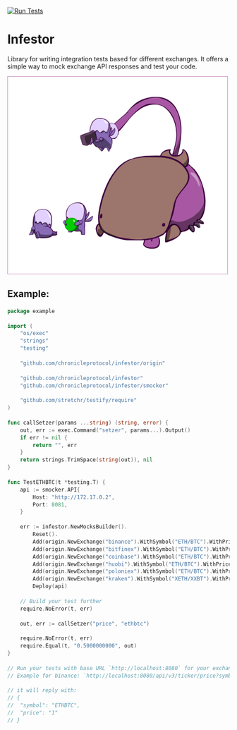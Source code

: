 [![Run Tests](https://github.com/chronicleprotocol/infestor/actions/workflows/lint_test.yml/badge.svg)](https://github.com/chronicleprotocol/infestor/actions/workflows/lint_test.yml)

# Infestor
Library for writing integration tests based for different exchanges.
It offers a simple way to mock exchange API responses and test your code.

![Infestor logo!](/infestor.png "Infestor")

## Example:

```go
package example

import (
	"os/exec"
	"strings"
	"testing"

	"github.com/chronicleprotocol/infestor/origin"

	"github.com/chronicleprotocol/infestor"
	"github.com/chronicleprotocol/infestor/smocker"

	"github.com/stretchr/testify/require"
)

func callSetzer(params ...string) (string, error) {
	out, err := exec.Command("setzer", params...).Output()
	if err != nil {
		return "", err
	}
	return strings.TrimSpace(string(out)), nil
}

func TestETHBTC(t *testing.T) {
	api := smocker.API{
		Host: "http://172.17.0.2",
		Port: 8081,
	}

	err := infestor.NewMocksBuilder().
		Reset().
		Add(origin.NewExchange("binance").WithSymbol("ETH/BTC").WithPrice(1)).
		Add(origin.NewExchange("bitfinex").WithSymbol("ETH/BTC").WithPrice(1)).
		Add(origin.NewExchange("coinbase").WithSymbol("ETH/BTC").WithPrice(1)).
		Add(origin.NewExchange("huobi").WithSymbol("ETH/BTC").WithPrice(1)).
		Add(origin.NewExchange("poloniex").WithSymbol("ETH/BTC").WithPrice(1)).
		Add(origin.NewExchange("kraken").WithSymbol("XETH/XXBT").WithPrice(1)).
		Deploy(api)

	// Build your test further
	require.NoError(t, err)

	out, err := callSetzer("price", "ethbtc")

	require.NoError(t, err)
	require.Equal(t, "0.5000000000", out)
}

// Run your tests with base URL `http://localhost:8080` for your exchanges
// Example for binance: `http://localhost:8080/api/v3/ticker/price?symbol=ETHBTC`

// it will reply with:
// {
//  "symbol": "ETHBTC",
//  "price": "1"
// }
```
